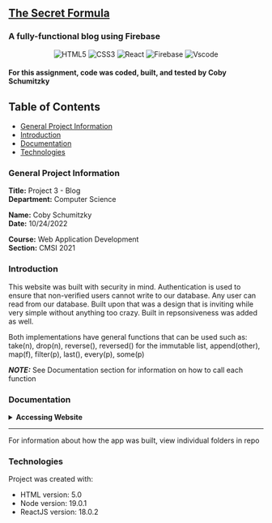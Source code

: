 ## <a href="https://blog-f9172.web.app/">The Secret Formula</a>
### A fully-functional blog using Firebase

<div align="center">
  
  ![HTML5](https://img.shields.io/badge/HTML5-E34F26?style=for-the-badge&logo=html5&logoColor=white)
  ![CSS3](https://img.shields.io/badge/CSS3-1572B6?style=for-the-badge&logo=css3&logoColor=white)
  ![React](https://img.shields.io/badge/React-20232A?style=for-the-badge&logo=react&logoColor=61DAFB)
  ![Firebase](https://img.shields.io/badge/firebase-ffca28?style=for-the-badge&logo=firebase&logoColor=black)
  ![Vscode](https://img.shields.io/badge/VSCode-0078D4?style=for-the-badge&logo=visual%20studio%20code&logoColor=white)
  
  
</div>

#### For this assignment, code was coded, built, and tested by Coby Schumitzky

## Table of Contents
* [General Project Information](#general-project-information)
* [Introduction](#introduction)
* [Documentation](#documentation)
* [Technologies](#technologies)

### General Project Information

**Title:** Project 3 - Blog <br/>
**Department:** Computer Science

**Name:** Coby Schumitzky<br/>
**Date:** 10/24/2022

**Course:** Web Application Development<br/>
**Section:** CMSI 2021

### Introduction
This website was built with security in mind. Authentication is used to ensure that non-verified users cannot write to our database. Any user can read from our database. Built upon that was a design that is inviting while very simple without anything too crazy. Built in repsonsiveness was added as well.

Both implementations have general functions that can be used such as: take(n), drop(n), reverse(), reversed() for the immutable list, append(other), map(f), filter(p), last(), every(p), some(p)

**_NOTE:_** See Documentation section for information on how to call each function


### Documentation
<details><summary><b>Accessing Website</b></summary>
  <br/>
  1. Go to <a href="https://blog-f9172.web.app/">this link</a> <br />
  2. Sign in with google account <br />
  3. If authenticated and verified user, you can write to database with blog articles
    
</details>

------------------------------------------------------
For information about how the app was built, view individual folders in repo


### Technologies
Project was created with:
* HTML version: 5.0
* Node version: 19.0.1
* ReactJS version: 18.0.2



